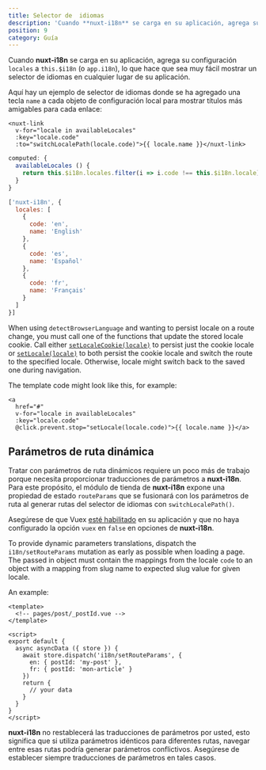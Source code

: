 ```yaml
---
title: Selector de  idiomas
description: 'Cuando **nuxt-i18n** se carga en su aplicación, agrega su configuración `locales` a `this.$i18n` (o `app.i18n`), lo que hace que sea muy fácil mostrar un selector de  idiomas en cualquier lugar de su aplicación.'
position: 9
category: Guía
---
```


Cuando **nuxt-i18n** se carga en su aplicación, agrega su configuración `locales` a `this.$i18n` (o `app.i18n`), lo que hace que sea muy fácil mostrar un selector de  idiomas en cualquier lugar de su aplicación.

Aquí hay un ejemplo de selector de idiomas donde se ha agregado una tecla `name` a cada objeto de configuración local para mostrar títulos más amigables para cada enlace:
```vue
<nuxt-link
  v-for="locale in availableLocales"
  :key="locale.code"
  :to="switchLocalePath(locale.code)">{{ locale.name }}</nuxt-link>
```

```js
computed: {
  availableLocales () {
    return this.$i18n.locales.filter(i => i.code !== this.$i18n.locale)
  }
}
```

```js {}[nuxt.config.js]
['nuxt-i18n', {
  locales: [
    {
      code: 'en',
      name: 'English'
    },
    {
      code: 'es',
      name: 'Español'
    },
    {
      code: 'fr',
      name: 'Français'
    }
  ]
}]
```

<alert type="info">

When using `detectBrowserLanguage` and wanting to persist locale on a route change, you must call one of the functions that update the stored locale cookie. Call either [`setLocaleCookie(locale)`](/api#setlocalecookie) to persist just the cookie locale or [`setLocale(locale)`](/api#setlocale) to both persist the cookie locale and switch the route to the specified locale. Otherwise, locale might switch back to the saved one during navigation.

</alert>

The template code might look like this, for example:
```vue
<a
  href="#"
  v-for="locale in availableLocales"
  :key="locale.code"
  @click.prevent.stop="setLocale(locale.code)">{{ locale.name }}</a>
```

## Parámetros de ruta dinámica

Tratar con parámetros de ruta dinámicos requiere un poco más de trabajo porque necesita proporcionar traducciones de parámetros a **nuxt-i18n**.  Para este propósito, el módulo de tienda de **nuxt-i18n** expone una propiedad de estado `routeParams` que se fusionará con los parámetros de ruta al generar rutas del selector de idiomas con `switchLocalePath()`.

<alert type="warning">

Asegúrese de que Vuex [esté habilitado](https://nuxtjs.org/guides/directory-structure/store) en su aplicación y que no haya configurado la opción  `vuex` en `false` en opciones de **nuxt-i18n**.

</alert>

To provide dynamic parameters translations, dispatch the `i18n/setRouteParams` mutation as early as possible when loading a page. The passed in object must contain the mappings from the locale `code` to an object with a mapping from slug name to expected slug value for given locale.

An example:

```vue
<template>
  <!-- pages/post/_postId.vue -->
</template>

<script>
export default {
  async asyncData ({ store }) {
    await store.dispatch('i18n/setRouteParams', {
      en: { postId: 'my-post' },
      fr: { postId: 'mon-article' }
    })
    return {
      // your data
    }
  }
}
</script>
```

<alert type="info">

**nuxt-i18n** no restablecerá las traducciones de parámetros por usted, esto significa que si utiliza parámetros idénticos para diferentes rutas, navegar entre esas rutas podría generar parámetros conflictivos. Asegúrese de establecer siempre traducciones de parámetros en tales casos.

</alert>
